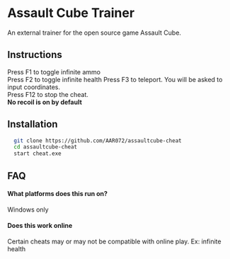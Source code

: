 
# Assault Cube Trainer

An external trainer for the open source game Assault Cube.


## Instructions

Press F1 to toggle infinite ammo  
Press F2 to toggle infinite health
Press F3 to teleport. You will be asked to input coordinates.  
Press F12 to stop the cheat.  
**No recoil is on by default**



## Installation

```bash
  git clone https://github.com/AAR072/assaultcube-cheat
  cd assaultcube-cheat
  start cheat.exe
```

    
## FAQ

#### What platforms does this run on?

Windows only

#### Does this work online

Certain cheats may or may not be compatible with online play. Ex: infinite health



